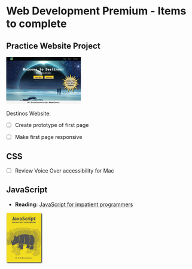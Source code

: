 # Web Development Premium - Items to complete

## Practice Website Project
<img src="/img/destinos-preview.png" width= "200">

Destinos Website:
- [ ] Create prototype of first page
- [ ] Make first page responsive 


## CSS
-  [ ] Review Voice Over accessibility for Mac


## JavaScript
- **Reading:** [JavaScript for impatient programmers](https://exploringjs.com/impatient-js/index.html)
<img src="/img/cover-impatient-prg.png" width= "100">
